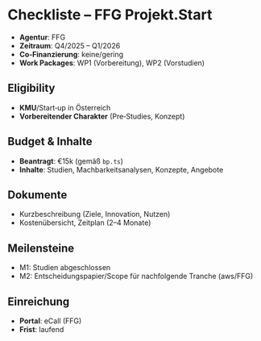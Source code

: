 # Checkliste – FFG Projekt.Start

- __Agentur__: FFG
- __Zeitraum__: Q4/2025 – Q1/2026
- __Co‑Finanzierung__: keine/gering
- __Work Packages__: WP1 (Vorbereitung), WP2 (Vorstudien)

## Eligibility
- __KMU__/Start‑up in Österreich
- __Vorbereitender Charakter__ (Pre‑Studies, Konzept)

## Budget & Inhalte
- __Beantragt__: €15k (gemäß `bp.ts`)
- __Inhalte__: Studien, Machbarkeitsanalysen, Konzepte, Angebote

## Dokumente
- Kurzbeschreibung (Ziele, Innovation, Nutzen)
- Kostenübersicht, Zeitplan (2–4 Monate)

## Meilensteine
- M1: Studien abgeschlossen
- M2: Entscheidungspapier/Scope für nachfolgende Tranche (aws/FFG)

## Einreichung
- __Portal__: eCall (FFG)
- __Frist__: laufend
